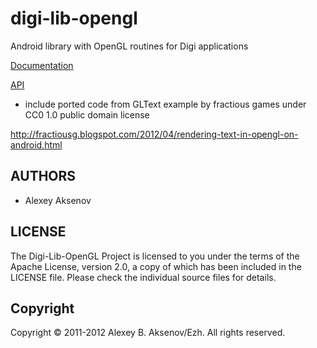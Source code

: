 digi-lib-opengl
===============

Android library with OpenGL routines for Digi applications

[Documentation](http://ezh.github.com/digi-lib-opengl)

[API](http://ezh.github.com/digi-lib-opengl/api)

* include ported code from GLText example by fractious games under CC0 1.0 public domain license

http://fractiousg.blogspot.com/2012/04/rendering-text-in-opengl-on-android.html

AUTHORS
-------

* Alexey Aksenov

LICENSE
-------

The Digi-Lib-OpenGL Project is licensed to you under the terms of
the Apache License, version 2.0, a copy of which has been
included in the LICENSE file.
Please check the individual source files for details.

Copyright
---------

Copyright © 2011-2012 Alexey B. Aksenov/Ezh. All rights reserved.
